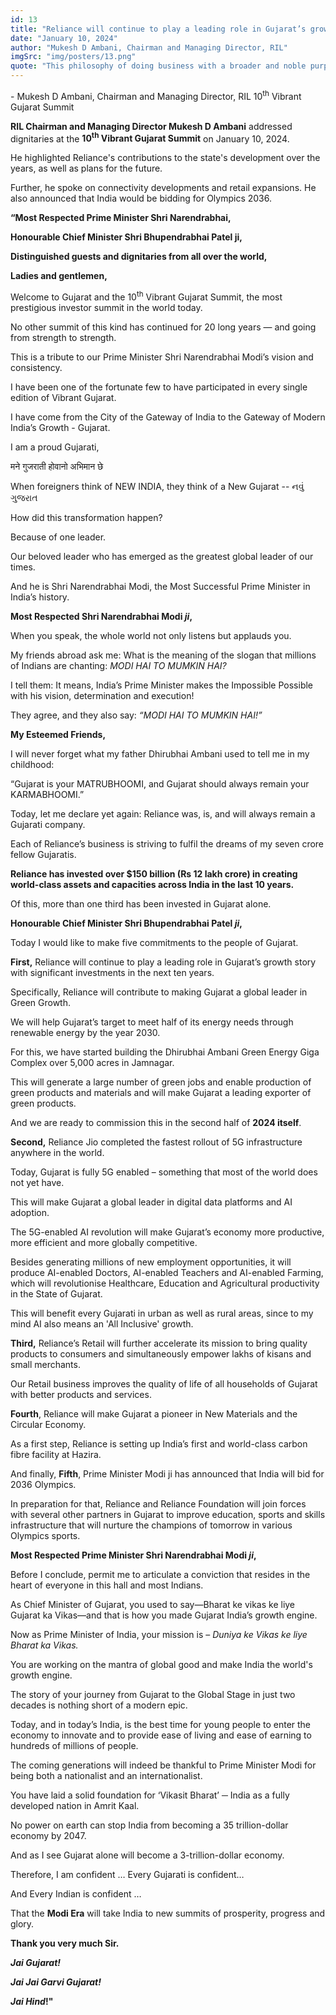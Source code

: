 ```yaml
---
id: 13
title: "Reliance will continue to play a leading role in Gujarat’s growth story"
date: "January 10, 2024"
author: "Mukesh D Ambani, Chairman and Managing Director, RIL"
imgSrc: "img/posters/13.png"
quote: "This philosophy of doing business with a broader and noble purpose is instilled in all of us by our Founder Chairman, Shri Dhirubhai Ambani."
---
```


\- Mukesh D Ambani, Chairman and Managing Director, RIL
10<sup>th</sup> Vibrant Gujarat Summit

**RIL Chairman and Managing Director Mukesh D Ambani** addressed dignitaries at the **10<sup>th</sup> Vibrant Gujarat Summit** on January 10, 2024.

He highlighted Reliance's contributions to the state's development over the years, as well as plans for the future.

Further, he spoke on connectivity developments and retail expansions. He also announced that India would be bidding for Olympics 2036.

**“Most Respected Prime Minister Shri Narendrabhai,**

**Honourable Chief Minister Shri Bhupendrabhai Patel ji,**

**Distinguished guests and dignitaries from all over the world,**

**Ladies and gentlemen,**

Welcome to Gujarat and the 10<sup>th</sup> Vibrant Gujarat Summit, the most prestigious investor summit in the world today.

No other summit of this kind has continued for 20 long years — and going from strength to strength.

This is a tribute to our Prime Minister Shri Narendrabhai Modi’s vision and consistency.

I have been one of the fortunate few to have participated in every single edition of Vibrant Gujarat.

I have come from the City of the Gateway of India to the Gateway of Modern India’s Growth - Gujarat.

I am a proud Gujarati,

मने गुजराती होवानो अभिमान छे

When foreigners think of NEW INDIA, they think of a New Gujarat -- નવું ગુજરાત

How did this transformation happen?

Because of one leader.

Our beloved leader who has emerged as the greatest global leader of our times.

And he is Shri Narendrabhai Modi, the Most Successful Prime Minister in India’s history.

**Most Respected Shri Narendrabhai Modi _ji_,**

When you speak, the whole world not only listens but applauds you.

My friends abroad ask me: What is the meaning of the slogan that millions of Indians are chanting: _MODI HAI TO MUMKIN HAI?_

I tell them: It means, India’s Prime Minister makes the Impossible Possible with his vision, determination and execution!

They agree, and they also say: _“MODI HAI TO MUMKIN HAI!”_

**My Esteemed Friends,**

I will never forget what my father Dhirubhai Ambani used to tell me in my childhood:

“Gujarat is your MATRUBHOOMI, and Gujarat should always remain your KARMABHOOMI.”

Today, let me declare yet again: Reliance was, is, and will always remain a Gujarati company.

Each of Reliance’s business is striving to fulfil the dreams of my seven crore fellow Gujaratis.

**Reliance has invested over $150 billion (Rs 12 lakh crore) in creating world-class assets and capacities across India in the last 10 years.**

Of this, more than one third has been invested in Gujarat alone.

**Honourable Chief Minister Shri Bhupendrabhai Patel _ji_,**

Today I would like to make five commitments to the people of Gujarat.

**First,** Reliance will continue to play a leading role in Gujarat’s growth story with significant investments in the next ten years.

Specifically, Reliance will contribute to making Gujarat a global leader in Green Growth.

We will help Gujarat’s target to meet half of its energy needs through renewable energy by the year 2030.

For this, we have started building the Dhirubhai Ambani Green Energy Giga Complex over 5,000 acres in Jamnagar.

This will generate a large number of green jobs and enable production of green products and materials and will make Gujarat a leading exporter of green products.

And we are ready to commission this in the second half of **2024 itself**.

**Second,** Reliance Jio completed the fastest rollout of 5G infrastructure anywhere in the world.

Today, Gujarat is fully 5G enabled – something that most of the world does not yet have.

This will make Gujarat a global leader in digital data platforms and AI adoption.

The 5G-enabled AI revolution will make Gujarat’s economy more productive, more efficient and more globally competitive.

Besides generating millions of new employment opportunities, it will produce AI-enabled Doctors, AI-enabled Teachers and AI-enabled Farming, which will revolutionise Healthcare, Education and Agricultural productivity in the State of Gujarat.

This will benefit every Gujarati in urban as well as rural areas, since to my mind AI also means an 'All Inclusive' growth.

**Third,** Reliance’s Retail will further accelerate its mission to bring quality products to consumers and simultaneously empower lakhs of kisans and small merchants.

Our Retail business improves the quality of life of all households of Gujarat with better products and services.

**Fourth**, Reliance will make Gujarat a pioneer in New Materials and the Circular Economy.

As a first step, Reliance is setting up India’s first and world-class carbon fibre facility at Hazira.

And finally, **Fifth**, Prime Minister Modi ji has announced that India will bid for 2036 Olympics.

In preparation for that, Reliance and Reliance Foundation will join forces with several other partners in Gujarat to improve education, sports and skills infrastructure that will nurture the champions of tomorrow in various Olympics sports.

**Most Respected Prime Minister Shri Narendrabhai Modi _ji_,**

Before I conclude, permit me to articulate a conviction that resides in the heart of everyone in this hall and most Indians.

As Chief Minister of Gujarat, you used to say—Bharat ke vikas ke liye Gujarat ka Vikas—and that is how you made Gujarat India’s growth engine.

Now as Prime Minister of India, your mission is – _Duniya ke Vikas ke liye Bharat ka Vikas._

You are working on the mantra of global good and make India the world's growth engine.

The story of your journey from Gujarat to the Global Stage in just two decades is nothing short of a modern epic.

Today, and in today’s India, is the best time for young people to enter the economy to innovate and to provide ease of living and ease of earning to hundreds of millions of people.

The coming generations will indeed be thankful to Prime Minister Modi for being both a nationalist and an internationalist.

You have laid a solid foundation for ‘Vikasit Bharat’ ─ India as a fully developed nation in Amrit Kaal.

No power on earth can stop India from becoming a 35 trillion-dollar economy by 2047.

And as I see Gujarat alone will become a 3-trillion-dollar economy.

Therefore, I am confident … Every Gujarati is confident…

And Every Indian is confident …

That the **Modi Era** will take India to new summits of prosperity, progress and glory.

**Thank you very much Sir.**

**_Jai Gujarat!_**

**_Jai Jai Garvi Gujarat!_**

**_Jai Hind_!"**
